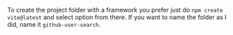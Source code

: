 To create the project folder with a framework you prefer just do `npm create vite@latest` and select option from there.
If you want to name the folder as I did, name it `github-user-search`.
